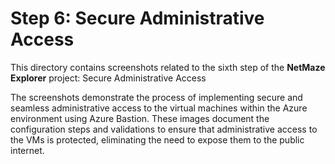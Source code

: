 # Step 6: Secure Administrative Access

This directory contains screenshots related to the sixth step of the **NetMaze Explorer** project: Secure Administrative Access 

The screenshots demonstrate the process of implementing secure and seamless administrative access to the virtual machines within the Azure environment using Azure Bastion. These images document the configuration steps and validations to ensure that administrative access to the VMs is protected, eliminating the need to expose them to the public internet.
